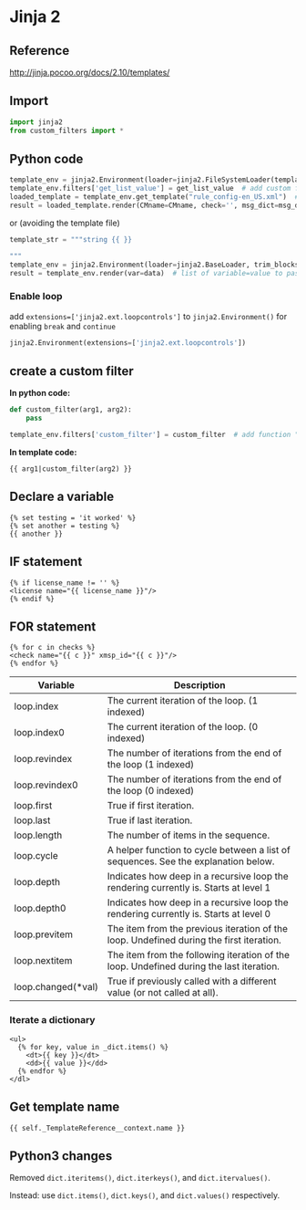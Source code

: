 # Jinja 2
## Reference
http://jinja.pocoo.org/docs/2.10/templates/

## Import
```python
import jinja2
from custom_filters import *
```


## Python code
```python
template_env = jinja2.Environment(loader=jinja2.FileSystemLoader(templates_dir, encoding='utf-8', followlinks=False), trim_blocks=True, lstrip_blocks=True, autoescape=True)  
template_env.filters['get_list_value'] = get_list_value  # add custom filter
loaded_template = template_env.get_template("rule_config-en_US.xml")  # template file to render  
result = loaded_template.render(CMname=CMname, check='', msg_dict=msg_dict)  # list of variable=value to pass to the template file to call
```

or (avoiding the template file)
```python
template_str = """string {{ }}

"""
template_env = jinja2.Environment(loader=jinja2.BaseLoader, trim_blocks=True, lstrip_blocks=True, autoescape=True).from_string(template_str)  
result = template_env.render(var=data)  # list of variable=value to pass to the template file to call
```

### Enable loop
add `extensions=['jinja2.ext.loopcontrols']` to `jinja2.Environment()` for enabling `break` and `continue`
```python
jinja2.Environment(extensions=['jinja2.ext.loopcontrols'])
```

## create a custom filter
**In python code:**
```python
def custom_filter(arg1, arg2):
    pass

template_env.filters['custom_filter'] = custom_filter  # add function "custom_filter" at the jinja2 filters
```

**In template code:**
```jinja2
{{ arg1|custom_filter(arg2) }}
```

## Declare a variable
```jinja2
{% set testing = 'it worked' %}
{% set another = testing %}
{{ another }}
```

## IF statement
```jinja2
{% if license_name != '' %}  
<license name="{{ license_name }}"/>  
{% endif %}
```

## FOR statement
```jinja2
{% for c in checks %}  
<check name="{{ c }}" xmsp_id="{{ c }}"/>  
{% endfor %}
```

| Variable           | Description                                                  |
| ------------------ | ------------------------------------------------------------ |
| loop.index         | The current iteration of the loop. (1 indexed)               |
| loop.index0        | The current iteration of the loop. (0 indexed)               |
| loop.revindex      | The number of iterations from the end of the loop (1 indexed) |
| loop.revindex0     | The number of iterations from the end of the loop (0 indexed) |
| loop.first         | True if first iteration.                                     |
| loop.last          | True if last iteration.                                      |
| loop.length        | The number of items in the sequence.                         |
| loop.cycle         | A helper function to cycle between a list of sequences. See the explanation below. |
| loop.depth         | Indicates how deep in a recursive loop the rendering currently is. Starts at level 1 |
| loop.depth0        | Indicates how deep in a recursive loop the rendering currently is. Starts at level 0 |
| loop.previtem      | The item from the previous iteration of the loop. Undefined during the first iteration. |
| loop.nextitem      | The item from the following iteration of the loop. Undefined during the last iteration. |
| loop.changed(*val) | True if previously called with a different value (or not called at all). |


### Iterate a dictionary
```jinja2
<ul>
  {% for key, value in _dict.items() %}
    <dt>{{ key }}</dt>
    <dd>{{ value }}</dd>
  {% endfor %}
</dl>
```

## Get template name
```jinja2
{{ self._TemplateReference__context.name }} 
```

## Python3 changes
Removed  `dict.iteritems()`,  `dict.iterkeys()`, and  `dict.itervalues()`.

Instead: use  `dict.items()`,  `dict.keys()`, and  `dict.values()`  respectively.
<!--stackedit_data:
eyJoaXN0b3J5IjpbODAxOTQyMTgwLC05MDczOTE2OTAsLTE2MD
Y2MTEyNCwzNjk5ODgyNzAsMTExNDc3NTAzMywtMTA3NzIxMzQ4
NSwzMDM4MjY3MDQsLTExMjk1NjY0MiwxMDcyODE0OTA2LC0yND
YwODcyMzgsLTEzMTEzNTIwNzYsNjAyNDk0Nzg1LDczMDk5ODEx
Nl19
-->
